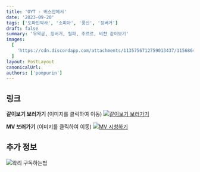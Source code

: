 ```yaml
---
title: 'OYT - 버스안에서'
date: '2023-09-20'
tags: ['도파민박사', '소피아', '풍신', '징버거']
draft: false
summary: '우왁굳, 징버거, 릴파, 주르르, 비챤 같이보기'
images:
  [
    'https://cdn.discordapp.com/attachments/1135756712759013437/1156864421281402900/1694955883.png?ex=65168573&is=651533f3&hm=110fad3c8e3f8a25656f8be7bd231f527282ce4a35223b225ec3e7e694003ae8&',
  ]
layout: PostLayout
canonicalUrl:
authors: ['pompurin']
---
```


## 링크

**같이보기 보러가기** (이미지를 클릭하여 이동)
[![같이보기 보러가기](https://cdn.discordapp.com/attachments/1136601898116464710/1211650793904807976/logo.png?ex=65eef8bc&is=65dc83bc&hm=95dc0e08c1f43025dd60def429896697b3787a9f923593eb50b24e9fb6280361&)](https://cafe.naver.com/steamindiegame/12942413)

**MV 보러가기** (이미지를 클릭하여 이동)
[![MV 시청하기](https://cdn.discordapp.com/attachments/1135756712759013437/1156864421281402900/1694955883.png?ex=65168573&is=651533f3&hm=110fad3c8e3f8a25656f8be7bd231f527282ce4a35223b225ec3e7e694003ae8&)](https://youtu.be/ne5BZ11nGro?si=xPagBaylsnzqvBEh)

## 추가 정보

![왁리 구독하는법](https://cdn.discordapp.com/attachments/1136601898116464710/1137049857136267374/--2cut.gif)
